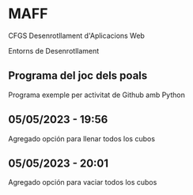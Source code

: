 # MAFF

CFGS Desenrotllament d'Aplicacions Web

Entorns de Desenrotllament

## Programa del joc dels poals

Programa exemple per activitat de Github amb Python

## 05/05/2023 - 19:56
Agregado opción para llenar todos los cubos

## 05/05/2023 - 20:01
Agregado opción para vaciar todos los cubos